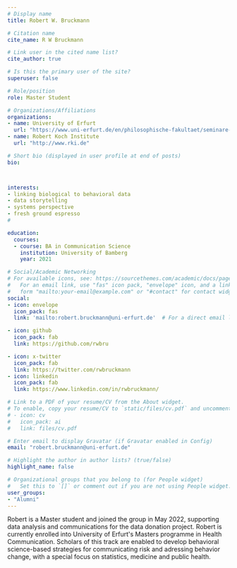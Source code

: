 ```yaml
---
# Display name
title: Robert W. Bruckmann

# Citation name
cite_name: R W Bruckmann

# Link user in the cited name list?
cite_author: true

# Is this the primary user of the site?
superuser: false

# Role/position
role: Master Student

# Organizations/Affiliations
organizations:
- name: University of Erfurt
  url: "https://www.uni-erfurt.de/en/philosophische-fakultaet/seminare-professuren/medien-und-kommunikationswissenschaft/professuren/gesundheitskommunikation"
- name: Robert Koch Institute
  url: "http://www.rki.de"

# Short bio (displayed in user profile at end of posts)
bio: 



interests:
- linking biological to behavioral data 
- data storytelling
- systems perspective
- fresh ground espresso 
#

education:
  courses:
  - course: BA in Communication Science
    institution: University of Bamberg
    year: 2021

# Social/Academic Networking
# For available icons, see: https://sourcethemes.com/academic/docs/page-builder/#icons
#   For an email link, use "fas" icon pack, "envelope" icon, and a link in the
#   form "mailto:your-email@example.com" or "#contact" for contact widget.
social:
- icon: envelope
  icon_pack: fas
  link: 'mailto:robert.bruckmann@uni-erfurt.de'  # For a direct email link, use "mailto:test@example.org".

- icon: github
  icon_pack: fab
  link: https://github.com/rwbru

- icon: x-twitter
  icon_pack: fab
  link: https://twitter.com/rwbruckmann
- icon: linkedin
  icon_pack: fab
  link: https://www.linkedin.com/in/rwbruckmann/

# Link to a PDF of your resume/CV from the About widget.
# To enable, copy your resume/CV to `static/files/cv.pdf` and uncomment the lines below.
# - icon: cv
#   icon_pack: ai
#   link: files/cv.pdf

# Enter email to display Gravatar (if Gravatar enabled in Config)
email: "robert.bruckmann@uni-erfurt.de"

# Highlight the author in author lists? (true/false)
highlight_name: false

# Organizational groups that you belong to (for People widget)
#   Set this to `[]` or comment out if you are not using People widget.
user_groups:
- "Alumni"
---
```

Robert is a Master student and joined the group in May 2022, supporting data analysis and communications for the data donation project. Robert is currently enrolled into University of Erfurt's Masters programme in Health Communication. Scholars of this track are enabled to develop behavioral science-based strategies for communicating risk and adressing behavior change, with a special focus on statistics, medicine and public health.